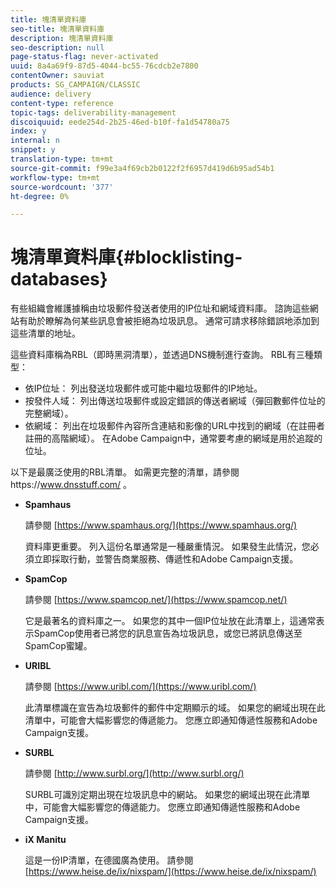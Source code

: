 ```yaml
---
title: 塊清單資料庫
seo-title: 塊清單資料庫
description: 塊清單資料庫
seo-description: null
page-status-flag: never-activated
uuid: 8a4a69f9-87d5-4044-bc55-76cdcb2e7800
contentOwner: sauviat
products: SG_CAMPAIGN/CLASSIC
audience: delivery
content-type: reference
topic-tags: deliverability-management
discoiquuid: eede254d-2b25-46ed-b10f-fa1d54780a75
index: y
internal: n
snippet: y
translation-type: tm+mt
source-git-commit: f99e3a4f69cb2b0122f2f6957d419d6b95ad54b1
workflow-type: tm+mt
source-wordcount: '377'
ht-degree: 0%

---
```



# 塊清單資料庫{#blocklisting-databases}

有些組織會維護據稱由垃圾郵件發送者使用的IP位址和網域資料庫。 諮詢這些網站有助於瞭解為何某些訊息會被拒絕為垃圾訊息。 通常可請求移除錯誤地添加到這些清單的地址。

這些資料庫稱為RBL（即時黑洞清單），並透過DNS機制進行查詢。 RBL有三種類型：

* 依IP位址： 列出發送垃圾郵件或可能中繼垃圾郵件的IP地址。
* 按發件人域： 列出傳送垃圾郵件或設定錯誤的傳送者網域（彈回數郵件位址的完整網域）。
* 依網域： 列出在垃圾郵件內容所含連結和影像的URL中找到的網域（在註冊者註冊的高階網域）。 在Adobe Campaign中，通常要考慮的網域是用於追蹤的位址。

以下是最廣泛使用的RBL清單。 如需更完整的清單，請參閱https://www.dnsstuff.com/ [](https://tools.dnsstuff.com/)。

* **Spamhaus**

   請參閱 [https://www.spamhaus.org/](https://www.spamhaus.org/)

   資料庫更重要。 列入這份名單通常是一種嚴重情況。 如果發生此情況，您必須立即採取行動，並警告商業服務、傳遞性和Adobe Campaign支援。

* **SpamCop**

   請參閱 [https://www.spamcop.net/](https://www.spamcop.net/)

   它是最著名的資料庫之一。 如果您的其中一個IP位址放在此清單上，這通常表示SpamCop使用者已將您的訊息宣告為垃圾訊息，或您已將訊息傳送至SpamCop蜜罐。

* **URIBL**

   請參閱 [https://www.uribl.com/](https://www.uribl.com/)

   此清單標識在宣告為垃圾郵件的郵件中定期顯示的域。 如果您的網域出現在此清單中，可能會大幅影響您的傳遞能力。 您應立即通知傳遞性服務和Adobe Campaign支援。

* **SURBL**

   請參閱 [http://www.surbl.org/](http://www.surbl.org/)

   SURBL可識別定期出現在垃圾訊息中的網站。 如果您的網域出現在此清單中，可能會大幅影響您的傳遞能力。 您應立即通知傳遞性服務和Adobe Campaign支援。

* **iX Manitu**

   這是一份IP清單，在德國廣為使用。 請參閱 [https://www.heise.de/ix/nixspam/](https://www.heise.de/ix/nixspam/)

<!--* SORBS

  [https://www.nl.sorbs.net](https://www.nl.sorbs.net) compiles a list of IP addresses that are reputed to be dynamic IP address (i.e. attributed temporarily to ISP subscribers) or "open relay" addresses. Certain domains check whether the IP address of a sender is not listed on this site before accepting email. Checking the IP addresses on this site can prove useful.-->